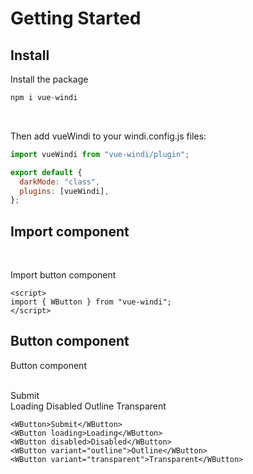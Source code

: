 <script setup>
import { WButton } from "vue-windi"
</script>

# Getting Started

## Install

Install the package

```js
npm i vue-windi
```

 <br />

Then add vueWindi to your windi.config.js files:

```js
import vueWindi from "vue-windi/plugin";

export default {
  darkMode: "class",
  plugins: [vueWindi],
};
```

## Import component

 <br />

Import button component

```vue
<script>
import { WButton } from "vue-windi";
</script>
```

## Button component

Button component
<br /> <br />

 <div class="flex gap-3">

<WButton>Submit</WButton>  
<WButton loading>Loading</WButton>
<WButton disabled> Disabled </WButton>
<WButton variant="outline">Outline</WButton>
<WButton variant="transparent">Transparent</WButton>

</div>

```vue
<WButton>Submit</WButton>
<WButton loading>Loading</WButton>
<WButton disabled>Disabled</WButton>
<WButton variant="outline">Outline</WButton>
<WButton variant="transparent">Transparent</WButton>
```
